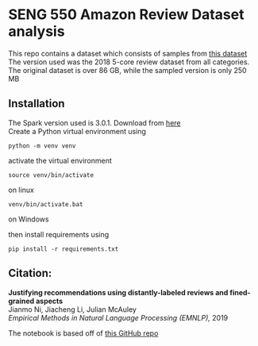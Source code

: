 # SENG 550 Amazon Review Dataset analysis

This repo contains a dataset which consists of samples from [this dataset](http://deepyeti.ucsd.edu/jianmo/amazon/index.html)
The version used was the 2018 5-core review dataset from all categories.
The original dataset is over 86 GB, while the sampled version is only 250 MB

## Installation
The Spark version used is 3.0.1. Download from [here](https://spark.apache.org/downloads.html) \
Create a Python virtual environment using
```
python -m venv venv
```
activate the virtual environment
```
source venv/bin/activate
```
on linux
```
venv/bin/activate.bat
```
on Windows

then install requirements using
```
pip install -r requirements.txt
```

## Citation:
**Justifying recommendations using distantly-labeled reviews and fined-grained aspects** \
Jianmo Ni, Jiacheng Li, Julian McAuley \
*Empirical Methods in Natural Language Processing (EMNLP),* 2019

The notebook is based off of [this GitHub repo](https://github.com/noahberhe/Lobbyists4America)
